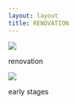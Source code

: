 ```yaml
---
layout: layout
title: RENOVATION
---
```

<img class='medium-image' src="{{'../images/projectuploads/testupload.jpeg' | relative_url }}" caption='test'>
<p class="caption">renovation</p>
<img class='medium-image' src="{{'../images/construction-photos/cement-job.jpg' | relative_url }}" caption='test'>
<p class="caption">early stages</p>